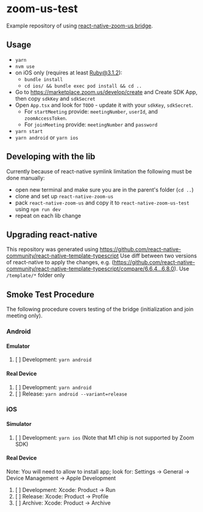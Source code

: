 # zoom-us-test

Example repository of using [react-native-zoom-us bridge](https://www.npmjs.com/package/react-native-zoom-us).

## Usage

* `yarn`
* `nvm use`
* on iOS only (requires at least Ruby@3.1.2):
  * `bundle install`
  * `cd ios/ && bundle exec pod install && cd ..`
* Go to https://marketplace.zoom.us/develop/create and Create SDK App, then copy `sdkKey` and `sdkSecret`
* Open `App.tsx` and look for `TODO` - update it with your `sdkKey`, `sdkSecret`.
  * For `startMeeting` provide: `meetingNumber`, `userId`, and `zoomAccessToken`.
  * For `joinMeeting` provide: `meetingNumber` and `password`
* `yarn start`
* `yarn android` or `yarn ios`

## Developing with the lib

Currently because of react-native symlink limitation the following must be done manually:

* open new terminal and make sure you are in the parent's folder (`cd ..`)
* clone and set up `react-native-zoom-us`
* pack `react-native-zoom-us` and copy it to `react-native-zoom-us-test` using `npm run dev`
* repeat on each lib change

## Upgrading react-native

This repository was generated using https://github.com/react-native-community/react-native-template-typescript
Use diff between two versions of react-native to apply the changes, e.g. (https://github.com/react-native-community/react-native-template-typescript/compare/6.6.4...6.8.0). Use `/template/*` folder only

## Smoke Test Procedure
The following procedure covers testing of the bridge (initialization and join meeting only).

### Android

#### Emulator
1. [ ] Development: `yarn android`

#### Real Device
1. [ ] Development: `yarn android`
2. [ ] Release: `yarn android --variant=release`

### iOS

#### Simulator
1. [ ] Development: `yarn ios` (Note that M1 chip is not supported by Zoom SDK)

#### Real Device
Note: You will need to allow to install app; look for: Settings -> General -> Device Management -> Apple Development

1. [ ] Development: Xcode: Product -> Run
2. [ ] Release: Xcode: Product -> Profile
3. [ ] Archive: Xcode: Product -> Archive
